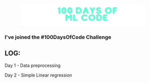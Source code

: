 <p align="center"><a href="https://cyblogerz.github.io"><img width="80%" alt="100 Days of ML code" src="./assets/header-100.png" /></a></p>

### I've joined the #100DaysOfCode Challenge


## LOG:

Day 1 - Data preprocessing

Day 2 - Simple Linear regression
